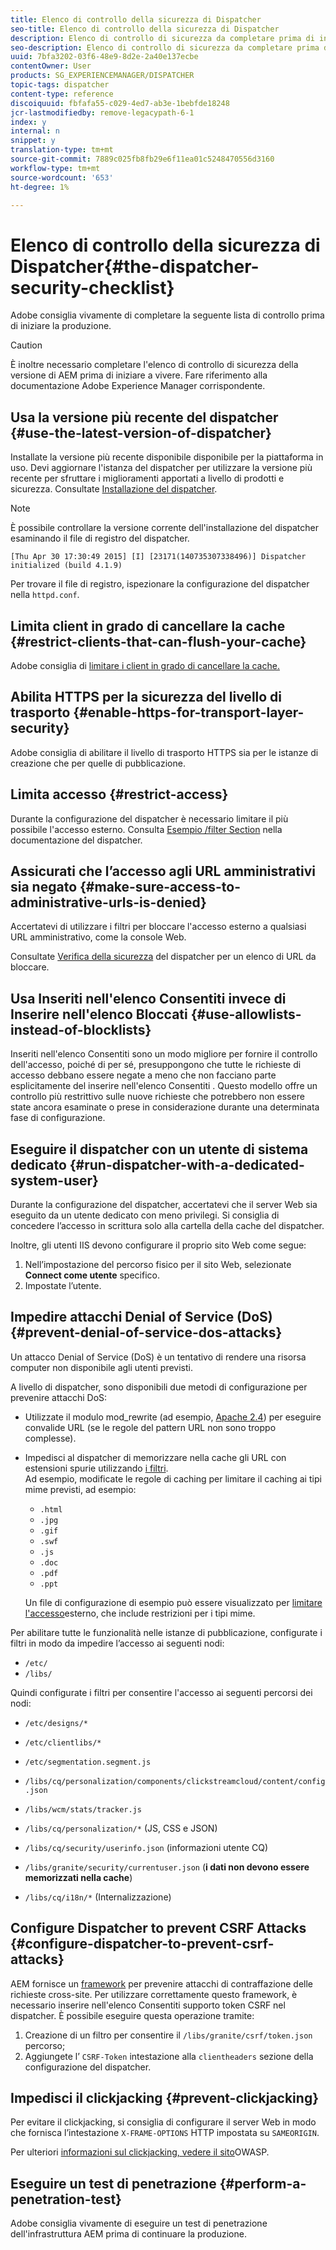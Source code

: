 ```yaml
---
title: Elenco di controllo della sicurezza di Dispatcher
seo-title: Elenco di controllo della sicurezza di Dispatcher
description: Elenco di controllo di sicurezza da completare prima di iniziare la produzione.
seo-description: Elenco di controllo di sicurezza da completare prima di iniziare la produzione.
uuid: 7bfa3202-03f6-48e9-8d2e-2a40e137ecbe
contentOwner: User
products: SG_EXPERIENCEMANAGER/DISPATCHER
topic-tags: dispatcher
content-type: reference
discoiquuid: fbfafa55-c029-4ed7-ab3e-1bebfde18248
jcr-lastmodifiedby: remove-legacypath-6-1
index: y
internal: n
snippet: y
translation-type: tm+mt
source-git-commit: 7889c025fb8fb29e6f11ea01c5248470556d3160
workflow-type: tm+mt
source-wordcount: '653'
ht-degree: 1%

---
```



# Elenco di controllo della sicurezza di Dispatcher{#the-dispatcher-security-checklist}

<!-- 

Comment Type: remark
Last Modified By: unknown unknown (ims-author-00AF43764F54BE740A490D44@AdobeID)
Last Modified Date: 2015-06-05T05:14:35.365-0400

<p>Food for thought listed on <a href="https://jira.corp.adobe.com/browse/DOC-5649">DOC-5649</a>. To be considered while proof-reading.</p> 
<p> </p>

 -->

 Adobe consiglia vivamente di completare la seguente lista di controllo prima di iniziare la produzione.

>[!CAUTION]
>
>È inoltre necessario completare l&#39;elenco di controllo di sicurezza della versione di AEM prima di iniziare a vivere. Fare riferimento alla documentazione [](https://helpx.adobe.com/experience-manager/6-3/sites/administering/using/security-checklist.html)Adobe Experience Manager corrispondente.

## Usa la versione più recente del dispatcher {#use-the-latest-version-of-dispatcher}

Installate la versione più recente disponibile disponibile per la piattaforma in uso. Devi aggiornare l&#39;istanza del dispatcher per utilizzare la versione più recente per sfruttare i miglioramenti apportati a livello di prodotti e sicurezza. Consultate [Installazione del dispatcher](dispatcher-install.md).

>[!NOTE]
>
>È possibile controllare la versione corrente dell&#39;installazione del dispatcher esaminando il file di registro del dispatcher.
>
>`[Thu Apr 30 17:30:49 2015] [I] [23171(140735307338496)] Dispatcher initialized (build 4.1.9)`
>
>Per trovare il file di registro, ispezionare la configurazione del dispatcher nella `httpd.conf`.

## Limita client in grado di cancellare la cache {#restrict-clients-that-can-flush-your-cache}

 Adobe consiglia di [limitare i client in grado di cancellare la cache.](dispatcher-configuration.md#limiting-the-clients-that-can-flush-the-cache)

## Abilita HTTPS per la sicurezza del livello di trasporto {#enable-https-for-transport-layer-security}

 Adobe consiglia di abilitare il livello di trasporto HTTPS sia per le istanze di creazione che per quelle di pubblicazione.

<!-- 

Comment Type: remark
Last Modified By: unknown unknown (ims-author-00AF43764F54BE740A490D44@AdobeID)
Last Modified Date: 2015-06-26T04:41:28.841-0400

<p>Recommended to have SSL termination, front end SSL.</p> 
<p>Question is do we want to have SSL communication between dispatcher and AEM instances (publish and/or author).</p> 
<p>We might want to have two items:</p> 
<ul> 
 <li>MUST HTTPS clients -&gt; dispatcher / load balancer</li> 
 <li>NICE load balancer -&gt; dispatcher<br /> </li> 
 <li>NICE dispatcher -&gt; instances if sensitive information such as credit cards / or infrastructure requirements such as DMZ</li> 
</ul>

 -->

## Limita accesso {#restrict-access}

Durante la configurazione del dispatcher è necessario limitare il più possibile l&#39;accesso esterno. Consulta [Esempio /filter Section](dispatcher-configuration.md#main-pars_184_1_title) nella documentazione del dispatcher.

## Assicurati che l’accesso agli URL amministrativi sia negato {#make-sure-access-to-administrative-urls-is-denied}

Accertatevi di utilizzare i filtri per bloccare l&#39;accesso esterno a qualsiasi URL amministrativo, come la console Web.

Consultate [Verifica della sicurezza](dispatcher-configuration.md#testing-dispatcher-security) del dispatcher per un elenco di URL da bloccare.

## Usa  Inseriti nell&#39;elenco Consentiti invece di  Inserire nell&#39;elenco Bloccati {#use-allowlists-instead-of-blocklists}

 Inseriti nell&#39;elenco Consentiti sono un modo migliore per fornire il controllo dell&#39;accesso, poiché di per sé, presuppongono che tutte le richieste di accesso debbano essere negate a meno che non facciano parte esplicitamente del inserire nell&#39;elenco Consentiti . Questo modello offre un controllo più restrittivo sulle nuove richieste che potrebbero non essere state ancora esaminate o prese in considerazione durante una determinata fase di configurazione.

## Eseguire il dispatcher con un utente di sistema dedicato {#run-dispatcher-with-a-dedicated-system-user}

Durante la configurazione del dispatcher, accertatevi che il server Web sia eseguito da un utente dedicato con meno privilegi. Si consiglia di concedere l’accesso in scrittura solo alla cartella della cache del dispatcher.

Inoltre, gli utenti IIS devono configurare il proprio sito Web come segue:

1. Nell’impostazione del percorso fisico per il sito Web, selezionate **Connect come utente** specifico.
1. Impostate l’utente.

## Impedire attacchi Denial of Service (DoS) {#prevent-denial-of-service-dos-attacks}

Un attacco Denial of Service (DoS) è un tentativo di rendere una risorsa computer non disponibile agli utenti previsti.

A livello di dispatcher, sono disponibili due metodi di configurazione per prevenire attacchi DoS: [](https://docs.adobe.com/content/docs/en/dispatcher.html#/filter (Filtri))

* Utilizzate il modulo mod_rewrite (ad esempio, [Apache 2.4](https://httpd.apache.org/docs/2.4/mod/mod_rewrite.html)) per eseguire convalide URL (se le regole del pattern URL non sono troppo complesse).

* Impedisci al dispatcher di memorizzare nella cache gli URL con estensioni spurie utilizzando [i filtri](dispatcher-configuration.md#configuring-access-to-conten-tfilter).\
   Ad esempio, modificate le regole di caching per limitare il caching ai tipi mime previsti, ad esempio:

   * `.html`
   * `.jpg`
   * `.gif`
   * `.swf`
   * `.js`
   * `.doc`
   * `.pdf`
   * `.ppt`

   Un file di configurazione di esempio può essere visualizzato per [limitare l&#39;accesso](#restrict-access)esterno, che include restrizioni per i tipi mime.

Per abilitare tutte le funzionalità nelle istanze di pubblicazione, configurate i filtri in modo da impedire l’accesso ai seguenti nodi:

* `/etc/`
* `/libs/`

Quindi configurate i filtri per consentire l&#39;accesso ai seguenti percorsi dei nodi:

* `/etc/designs/*`
* `/etc/clientlibs/*`
* `/etc/segmentation.segment.js`
* `/libs/cq/personalization/components/clickstreamcloud/content/config.json`
* `/libs/wcm/stats/tracker.js`
* `/libs/cq/personalization/*` (JS, CSS e JSON)
* `/libs/cq/security/userinfo.json` (informazioni utente CQ)
* `/libs/granite/security/currentuser.json` (**i dati non devono essere memorizzati nella cache**)

* `/libs/cq/i18n/*` (Internalizzazione)

<!-- 

Comment Type: remark
Last Modified By: unknown unknown (ims-author-00AF43764F54BE740A490D44@AdobeID)
Last Modified Date: 2015-06-26T04:38:17.016-0400

<p>We need to highlight whether a path applies to all versions or specific ones.<br /> </p>

 -->

## Configure Dispatcher to prevent CSRF Attacks {#configure-dispatcher-to-prevent-csrf-attacks}

AEM fornisce un [framework](https://helpx.adobe.com/experience-manager/6-3/sites/administering/using/security-checklist.html#verification-steps) per prevenire attacchi di contraffazione delle richieste cross-site. Per utilizzare correttamente questo framework, è necessario  inserire nell&#39;elenco Consentiti supporto token CSRF nel dispatcher. È possibile eseguire questa operazione tramite:

1. Creazione di un filtro per consentire il `/libs/granite/csrf/token.json` percorso;
1. Aggiungete l’ `CSRF-Token` intestazione alla `clientheaders` sezione della configurazione del dispatcher.

## Impedisci il clickjacking {#prevent-clickjacking}

Per evitare il clickjacking, si consiglia di configurare il server Web in modo che fornisca l’intestazione `X-FRAME-OPTIONS` HTTP impostata su `SAMEORIGIN`.

Per ulteriori [informazioni sul clickjacking, vedere il sito](https://www.owasp.org/index.php/Clickjacking)OWASP.

## Eseguire un test di penetrazione {#perform-a-penetration-test}

 Adobe consiglia vivamente di eseguire un test di penetrazione dell&#39;infrastruttura AEM prima di continuare la produzione.

